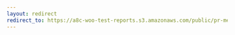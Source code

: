 ```yaml
---
layout: redirect
redirect_to: https://a8c-woo-test-reports.s3.amazonaws.com/public/pr-merge/39895/e2e/index.html
---
```

